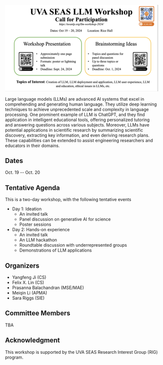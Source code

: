<!--- # llm-workshop-2024 ---> 

<p align="center">
  <img src="screenshot.png"/>
</p>

Large language models (LLMs) are advanced AI systems that excel in comprehending and generating human language. They utilize deep learning techniques to achieve unprecedented scale and complexity in language processing. One prominent example of LLM is ChatGPT, and they find application in intelligent educational tools, offering personalized tutoring and answering questions across various subjects. Moreover, LLMs have potential applications in scientific research by summarizing scientific discovery, extracting key information, and even deriving research plans. These capabilities can be extended to assist engineering researchers and educators in their domains.



## Dates

Oct. 19 -- Oct. 20


## Tentative Agenda 

This is a two-day workshop, with the following tentative events

- Day 1: Ideation
  - An invited talk
  - Panel discussion on generative AI for science
  - Poster sessions
- Day 2: Hands-on experience
  - An invited talk
  - An LLM hackathon
  - Roundtable discussion with underrepresented groups
  - Demonstrations of LLM applications


## Organizers

- Yangfeng Ji (CS)
- Felix X. Lin (CS)
- Prasanna Balachandran (MSE/MAE)
- Meiqin Li (APMA)
- Sara Riggs (SIE)


## Committee Members

TBA


## Acknowledgment

This workshop is supported by the UVA SEAS Research Interest Group (RIG) program. 


<!-- ## Resources for LLMs -->

<!-- TODO -->


